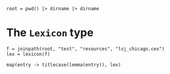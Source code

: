 ```@setup lex
root = pwd() |> dirname |> dirname
```

# The `Lexicon` type


```@example lex
f = joinpath(root, "test", "resources", "lsj_chicago.cex")
lex = lexicon(f)
```

```@example lex
map(entry -> titlecase(lemma(entry)), lex)
```